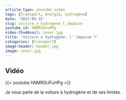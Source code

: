 ```yaml
---
article_type: youtube_video
tags: [transport, énergie, hydrogène]
date: '2023-05-15'
slug: voiture_a_hydrogene_l_impasse
youtube_id: hNMRSUFuHPg
video-thumbnail: cover.jpg
title: 'Voiture à hydrogène: l''impasse ?'
categories: [transport]
image-header: header.jpg
image: cover.jpg
---
```


## Vidéo

{{< youtube hNMRSUFuHPg >}}

Je vous parle de la voiture à hydrogène et de ses limites.